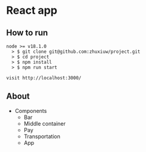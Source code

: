 # React app

## How to run

```
node >= v18.1.0
  > $ git clone git@github.com:zhuxiuw/project.git
  > $ cd project
  > $ npm install
  > $ npm run start
  
visit http://localhost:3000/
```

## About

- Components
  - Bar 
  - Middle container
  - Pay
  - Transportation
  - App



